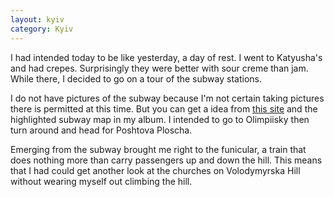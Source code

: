 ```yaml
---
layout: kyiv
category: Kyiv
---
```


I had intended today to be like yesterday, a day of rest. I went to Katyusha's and had crepes. Surprisingly they were better with sour creme than jam. While there, I decided to go on a tour of the subway stations.

I do not have pictures of the subway because I'm not certain taking pictures there is permitted at this time. But you can get a idea from [this site](https://kraina-ua.com/en/news/kyiv-metro-stations) and the highlighted subway map in my album. I intended to go to Olimpiisky then turn around and head for Poshtova Ploscha.

Emerging from the subway brought me right to the funicular, a train that does nothing more than carry passengers up and down the hill. This means that I had could get another look at the churches on Volodymyrska Hill without wearing myself out climbing the hill.